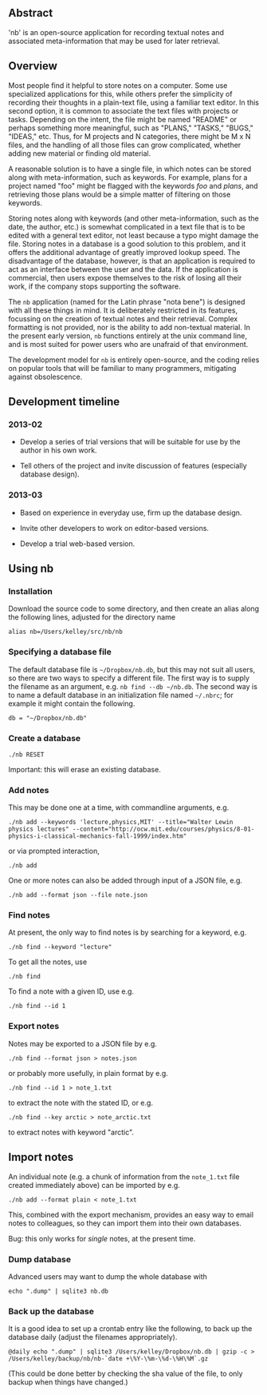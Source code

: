 ## Abstract

'nb' is an open-source application for recording textual notes and associated
meta-information that may be used for later retrieval.

## Overview

Most people find it helpful to store notes on a computer.  Some use specialized
applications for this, while others prefer the simplicity of recording their
thoughts in a plain-text file, using a familiar text editor.  In this second
option, it is common to associate the text files with projects or tasks.
Depending on the intent, the file might be named "README" or perhaps something
more meaningful, such as "PLANS," "TASKS," "BUGS," "IDEAS," etc.  Thus, for M
projects and N categories, there might be M x N files, and the handling of all
those files can grow complicated, whether adding new material or finding old
material.

A reasonable solution is to have a single file, in which notes can be stored
along with meta-information, such as keywords.  For example, plans for a
project named "foo" might be flagged with the keywords *foo* and *plans*, and
retrieving those plans would be a simple matter of filtering on those keywords.

Storing notes along with keywords (and other meta-information, such as the
date, the author, etc.) is somewhat complicated in a text file that is to be
edited with a general text editor, not least because a typo might damage the
file.  Storing notes in a database is a good solution to this problem, and it
offers the additional advantage of greatly improved lookup speed.  The
disadvantage of the database, however, is that an application is required to
act as an interface between the user and the data.  If the application is
commercial, then users expose themselves to the risk of losing all their work,
if the company stops supporting the software.

The ``nb`` application (named for the Latin phrase "nota bene") is designed
with all these things in mind.  It is deliberately restricted in its features,
focussing on the creation of textual notes and their retrieval.  Complex
formatting is not provided, nor is the ability to add non-textual material.  In
the present early version, ``nb`` functions entirely at the unix command line,
and is most suited for power users who are unafraid of that environment.

The development model for ``nb`` is entirely open-source, and the coding relies
on popular tools that will be familiar to many programmers, mitigating against
obsolescence. 

## Development timeline

### 2013-02

* Develop a series of trial versions that will be suitable for use by the
  author in his own work.

* Tell others of the project and invite discussion of features (especially
  database design).

### 2013-03

* Based on experience in everyday use, firm up the database design.

* Invite other developers to work on editor-based versions.

* Develop a trial web-based version.


## Using nb

### Installation

Download the source code to some directory, and then create an alias along the
following lines, adjusted for the directory name

    alias nb=/Users/kelley/src/nb/nb

### Specifying a database file

The default database file is ``~/Dropbox/nb.db``, but this may not suit all
users, so there are two ways to specify a different file.  The first way is to
supply the filename as an argument, e.g. ``nb find --db ~/nb.db``.  The second
way is to name a default database in an initialization file named ``~/.nbrc``;
for example it might contain the following.

    db = "~/Dropbox/nb.db"

### Create a database

    ./nb RESET

Important: this will erase an existing database.


### Add notes

This may be done one at a time, with commandline arguments, e.g.

    ./nb add --keywords 'lecture,physics,MIT' --title="Walter Lewin physics lectures" --content="http://ocw.mit.edu/courses/physics/8-01-physics-i-classical-mechanics-fall-1999/index.htm"

or via prompted interaction,

    ./nb add

One or more notes can also be added through input of a JSON file, e.g.

    ./nb add --format json --file note.json

### Find notes

At present, the only way to find notes is by searching for a keyword, e.g.

    ./nb find --keyword "lecture"

To get all the notes, use

    ./nb find

To find a note with a given ID, use e.g.

    ./nb find --id 1

### Export notes

Notes may be exported to a JSON file by e.g.

    ./nb find --format json > notes.json

or probably more usefully, in plain format by e.g.

    ./nb find --id 1 > note_1.txt

to extract the note with the stated ID, or e.g.

    ./nb find --key arctic > note_arctic.txt

to extract notes with keyword "arctic".

## Import notes

An individual note (e.g. a chunk of information from the ``note_1.txt`` file
created immediately above) can be imported by e.g.

    ./nb add --format plain < note_1.txt

This, combined with the export mechanism, provides an easy way to email notes
to colleagues, so they can import them into their own databases.

Bug: this only works for *single* notes, at the present time.

### Dump database

Advanced users may want to dump the whole database with

    echo ".dump" | sqlite3 nb.db

### Back up the database

It is a good idea to set up a crontab entry like the following, to back up the
database daily (adjust the filenames appropriately).

    @daily echo ".dump" | sqlite3 /Users/kelley/Dropbox/nb.db | gzip -c > /Users/kelley/backup/nb/nb-`date +\%Y-\%m-\%d-\%H\%M`.gz

(This could be done better by checking the sha value of the file, to only
backup when things have changed.)

